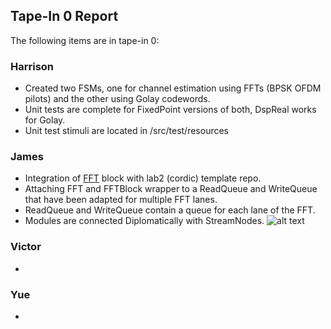 ## Tape-In 0 Report

The following items are in tape-in 0:

### Harrison
- Created two FSMs, one for channel estimation using FFTs (BPSK OFDM pilots) and the other using Golay codewords.
- Unit tests are complete for FixedPoint versions of both, DspReal works for Golay.
- Unit test stimuli are located in /src/test/resources

### James
- Integration of [FFT](https://github.com/ucb-art/fft/tree/diplomacyPort2) block with lab2 (cordic) template repo.
- Attaching FFT and FFTBlock wrapper to a ReadQueue and WriteQueue that have been adapted for multiple FFT lanes.
- ReadQueue and WriteQueue contain a queue for each lane of the FFT.
- Modules are connected Diplomatically with StreamNodes.
![alt text](https://github.com/ucberkeley-ee290c/fa18-mimo/blob/master/doc/tapein0_james.png "FFT tapein 0 diagram")

### Victor
-

### Yue
- 

